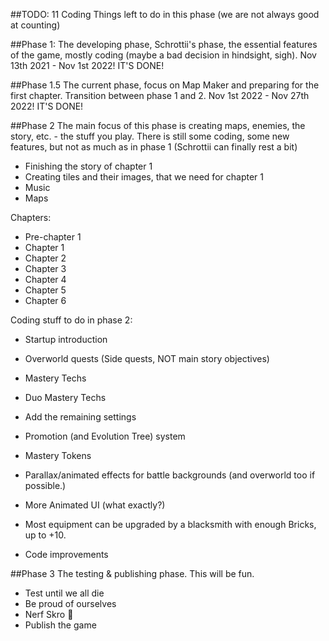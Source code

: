 ﻿##TODO:
11 Coding Things left to do in this phase
(we are not always good at counting)

##Phase 1:
The developing phase, Schrottii's phase, the essential features of the game, mostly coding (maybe a bad decision in hindsight, sigh).
Nov 13th 2021 - Nov 1st 2022!
IT'S DONE!

##Phase 1.5
The current phase, focus on Map Maker and preparing for the first chapter. Transition between phase 1 and 2.
Nov 1st 2022 - Nov 27th 2022!
IT'S DONE!

##Phase 2
The main focus of this phase is creating maps, enemies, the story, etc. - the stuff you play.
There is still some coding, some new features, but not as much as in phase 1 (Schrottii can finally rest a bit)

- Finishing the story of chapter 1
- Creating tiles and their images, that we need for chapter 1
- Music
- Maps

Chapters:
- Pre-chapter 1
- Chapter 1
- Chapter 2
- Chapter 3
- Chapter 4
- Chapter 5
- Chapter 6

Coding stuff to do in phase 2:
- Startup introduction

- Overworld quests (Side quests, NOT main story objectives)

- Mastery Techs
- Duo Mastery Techs

- Add the remaining settings

- Promotion (and Evolution Tree) system
- Mastery Tokens

- Parallax/animated effects for battle backgrounds (and overworld too if possible.)

- More Animated UI (what exactly?)
- Most equipment can be upgraded by a blacksmith with enough Bricks, up to +10.

- Code improvements

##Phase 3
The testing & publishing phase. This will be fun.

- Test until we all die
- Be proud of ourselves
- Nerf Skro 🤔
- Publish the game
